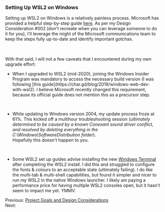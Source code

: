 ### Setting Up WSL2 on Windows
Setting up WSL2 on Windows is a relatively painless process. 
Microsoft has provided a helpful step-by-step guide [here](https://docs.microsoft.com/en-us/windows/wsl/install-win10). As per my Design Consideration #002 (don't recreate when
you can leverage someone to do it for you), I'll leverage the might of the Microsoft communications team to keep the steps fully up-to-date and identify important gotchas.

<br><br>With that said, I will not a few caveats that I encountered during my own upgrade effort:
<ul>
  <li>When I upgraded to WSL2 (mid-2020), joining the Windows Insider Program was mandatory to access the necessary build version 
  (I was following [this guide](https://char.gd/blog/2019/windows-web-dev-with-wsl2).
  I believe Microsoft recently changed this requirement, because its official guide does not mention this as a precursor step.</li>
  
  <br><li>While updating to Windows version 2004, my update process froze at 61%. This kicked off a multihour troubleshooting session 
  (<i>ultimately determined to be caused by a known Conexant sound driver conflict, and resolved by deleting everything in the C:\Windows\SoftwareDistribution folder</i>).
  <br>Hopefully this doesn't happen to you.</li>
  
  <br><li>Some WSL2 set up guides advise installing the new <a href="https://www.microsoft.com/en-ca/p/windows-terminal/9n0dx20hk701">Windows Terminal</a> after 
  completing the WSL2 install. I did this and struggled to configure the fonts & colours to an acceptable state (ultimately failing). 
  I do like the multi-tab & multi-shell capabilities, but found it simpler and nicer to run my WSL2 in the native Windows launcher. I likely am paying a performance price for
  having multiple WSL2 consoles open, but it hasn't seem to impact me yet. YMMV. </li>
</ul>
    

Previous: [Project Goals and Design Considerations](./02-project-goals-and-design-considerations.html)<br>
Next: 
